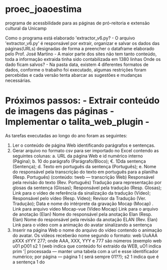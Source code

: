 # proec_joaoestima
programa de acessbilidade para as páginas de pró-reitoria e extensão cultural da Unicamp

Como o programa está elaborado 'extractor_v6.py?
    - O arquivo 'extractor_v6.py' é responsável por extrair, organizar e salvar os dados das 
        páginas(URLs) designadas de forma a preencher o dataframe elaborado pelo Prof. José Martino
    - A maior parte dos sites não tem tanto conteúdo, toda a informação extraida tinha sido contabilizada 
        em 1380 linhas
Onde os dado ficam salvos?
    - Na pasta data, existem 4 diferentes formatos de dados, conforme o trabalho foi executado,
    algumas restrições foram percebidas e cada versão tenta abarcar as sugestões e mudanças necessárias.


Próximos passos:
    - Extrair conteúdo de imagens das páginas
    - Implementar o talita_web_plugin
    - 
================================================================================================================
As tarefas executadas ao longo do ano foram as seguintes:

1. Ler o conteúdo de página Web identificando parágrafos e sentenças.
2. Gerar arquivo no formato csv para ser importado no Excel contendo as seguintes colunas:
a. URL da página Web e id numérico interno (Página);
b. 10 do parágrafo (Parágrafo/Bloco);
€. 1Dda sentença (Sentença);
d. Texto em português da sentença (Português);
e. Nome do responsável pela transcrição do texto em português para a planilha (Resp.
Português) (conteúdo: tweb — transcrição Web)
Responsável pela revisão do texto (Rev. Português)
Tradução para representação por glosas da sentença (Glosas);
Responsável pela tradução (Resp. Glosas);
Link para o vídeo de referência da sinalização da tradução (Vídeo);
Responsável pelo vídeo (Resp. Vídeo);
Revisor da Tradução (Ver. Tradução);
Data e nome do intérprete da gravação Mocap (Mocap)
. Link para arquivo vídeo Mocap-vue (Vídeo Mocap)
Link para o arquivo de anotação (Elan)
Nome do responsável pela anotação Elan (Resp. Elan)
Nome do responsável pela revisão da anotação ELAN (Rev. Elan)
Link para o vídeo com a animação do avatar sinalizando a sentença
3. Inserir na página Web o nome do arquivo do vídeo contendo o animação do avatar. Os vídeos
receberão nome segundo o formato: web UuAAA pXXX sYYY 277; onde AAA, XXX, YYY e 777 são
números (exemplo web u01 pO01 s2 1 (web indica que conteúdo foi extraído da WEB, uO1 indica
prim '| processada — manter uma tabela com a url e esse identificador numérico; por
página — página 1 ( será sempre 01??); s2 1 indica que é a sentença 1 do
